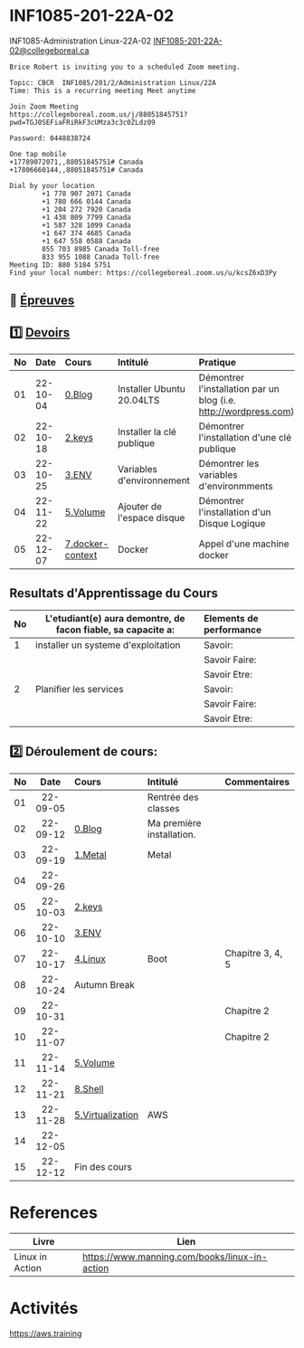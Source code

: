 # INF1085-201-22A-02
INF1085-Administration Linux-22A-02  [INF1085-201-22A-02@collegeboreal.ca](INF1085-201-22A-02@collegeboreal.ca)

```
Brice Robert is inviting you to a scheduled Zoom meeting.

Topic: CBCR  INF1085/201/2/Administration Linux/22A
Time: This is a recurring meeting Meet anytime

Join Zoom Meeting
https://collegeboreal.zoom.us/j/88051845751?pwd=TGJ0SEFiaFRiRkF3cUMza3c3c0ZLdz09

Password: 0448838724

One tap mobile
+17789072071,,88051845751# Canada
+17806660144,,88051845751# Canada

Dial by your location
        +1 778 907 2071 Canada
        +1 780 666 0144 Canada
        +1 204 272 7920 Canada
        +1 438 809 7799 Canada
        +1 587 328 1099 Canada
        +1 647 374 4685 Canada
        +1 647 558 0588 Canada
        855 703 8985 Canada Toll-free
        833 955 1088 Canada Toll-free
Meeting ID: 880 5184 5751
Find your local number: https://collegeboreal.zoom.us/u/kcsZ6xD3Py
```

## :date: [Épreuves](.epreuves)

## :one: [Devoirs](Devoirs)

|No| Date   | Cours              | Intitulé                            |  Pratique                                                     |
|--|--------|:-------------------|:------------------------------------|:--------------------------------------------------------------|
|01|22-10-04| [0.Blog](./0.Blog) | Installer Ubuntu 20.04LTS           | Démontrer l'installation par un blog (i.e. http://wordpress.com) |
|02|22-10-18| [2.keys](./2.keys/.scripts/Participation.md) | Installer la clé publique | Démontrer l'installation d'une clé publique |
|03|22-10-25| [3.ENV](./3.ENV/.scripts/Participation.md) | Variables d'environnement | Démontrer les variables d'environmments |
|04|22-11-22| [5.Volume](5.Volume/.scripts/Participation.md) | Ajouter de l'espace disque   | Démontrer l'installation d'un Disque Logique |
|05|22-12-07| [7.docker-context](7.docker-context/.scripts/Participation.md) | Docker   | Appel d'une machine docker |


## Resultats d'Apprentissage du Cours

|No|L'etudiant(e) aura demontre, de facon fiable, sa capacite a:      |          Elements de performance                               | 
|--|------------------------------------------------------------------|:---------------------------------------------------------------| 
| 1| installer un systeme d'exploitation                              | Savoir:                                                        | 
|  |                                                                  | Savoir Faire:                                                  | 
|  |                                                                  | Savoir Etre:                                                   | 
| 2| Planifier les services                                           | Savoir:                                                        | 
|  |                                                                  | Savoir Faire:                                                  | 
|  |                                                                  | Savoir Etre:                                                   | 

## :two: Déroulement de cours:

|No| Date   | Cours                                          | Intitulé                                |  Commentaires     |
|--|:------:|:-----------------------------------------------|:----------------------------------------|:------------------|
|01|22-09-05|                                                | Rentrée des classes                     |                   |
|02|22-09-12|[0.Blog](./0.Blog)                              | Ma première installation.               |                   |
|03|22-09-19|[1.Metal](./1.Metal)                            | Metal                                   |                   |
|04|22-09-26|                                                |                                         |                   |
|05|22-10-03|[2.keys](./2.keys)                              |                                         |                   |
|06|22-10-10|[3.ENV](3.ENV)                                  |                                         |                   |
|07|22-10-17|[4.Linux](4.Linux)                              | Boot                                    | Chapitre 3, 4, 5  |
|08|22-10-24| Autumn Break                                   |                                         |                   |
|09|22-10-31|          |                                      | Chapitre 2        |
|10|22-11-07|          |                                      | Chapitre 2        |
|11|22-11-14|[5.Volume](5.Volume)                              |                                         |                   |
|12|22-11-21|[8.Shell](8.Shell)                                                |                                         |                   |
|13|22-11-28|[5.Virtualization](./5.Virtualization)          | AWS                                     |                   |
|14|22-12-05|                                                |                                         |                   |
|15|22-12-12| Fin des cours                                  |                                         |                   |

# References

| Livre          | Lien                                          |
|----------------|-----------------------------------------------|
| Linux in Action| https://www.manning.com/books/linux-in-action |


# Activités

https://aws.training

